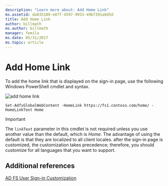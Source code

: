 ```yaml
---
description: "Learn more about: Add Home Link"
ms.assetid: da035189-e87f-4597-9933-49bf391a8d5d
title: Add Home Link
author: billmath
ms.author: billmath
manager: femila
ms.date: 05/31/2017
ms.topic: article
---
```


# Add Home Link

To add the home link that is displayed on the sign\-in page, use the following Windows PowerShell cmdlet and syntax.


![add home link](media/AD-FS-user-sign-in-customization/ADFS_Blue_Custom2.png)


`Set-AdfsGlobalWebContent -HomeLink https://fs1.contoso.com/home/ -HomeLinkText Home `


> [!IMPORTANT]
> The `linkText` parameter in this cmdlet is not required unless you use another value than the default, which is *Home*. The advantage of using the default is that they are localized to all client locales. after the sign\-in page is customized, the customization takes precedence; therefore, you should customize for all languages that you want to support.

## Additional references
[AD FS User Sign-in Customization](AD-FS-user-sign-in-customization.md)

